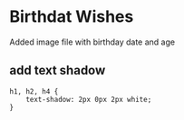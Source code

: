 # Birthdat Wishes

Added image file with birthday date and age

## add text shadow

```
h1, h2, h4 {
    text-shadow: 2px 0px 2px white;
}
```
